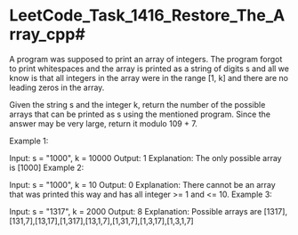 # LeetCode_Task_1416_Restore_The_Array_cpp#
A program was supposed to print an array of integers. The program forgot to print whitespaces and the array is printed as a string of digits s and all we know is that all integers in the array were in the range [1, k] and there are no leading zeros in the array.

Given the string s and the integer k, return the number of the possible arrays that can be printed as s using the mentioned program. Since the answer may be very large, return it modulo 109 + 7.

 

Example 1:

Input: s = "1000", k = 10000
Output: 1 
Explanation: The only possible array is [1000] 
Example 2:

Input: s = "1000", k = 10
Output: 0
Explanation: There cannot be an array that was printed this way and has all integer >= 1 and <= 10.
Example 3:

Input: s = "1317", k = 2000
Output: 8
Explanation: Possible arrays are [1317],[131,7],[13,17],[1,317],[13,1,7],[1,31,7],[1,3,17],[1,3,1,7]
